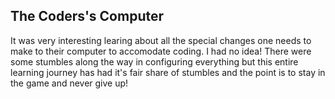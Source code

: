 
## The Coders's Computer


It was very interesting learing about all the special changes 
one needs to make to their computer to accomodate coding. I had
no idea! There were some stumbles along the way in configuring everything but this entire learning journey has had it's fair share of stumbles and the point is to stay in the game and never give up! 